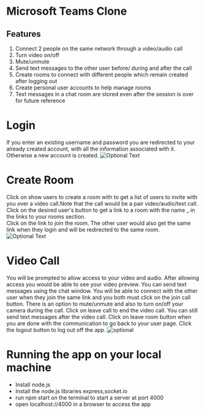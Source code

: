 # Microsoft Teams Clone

## Features
1. Connect 2 people on the same network through a video/audio call
2. Turn video on/off 
3. Mute/unmute
4. Send text messages to the other user before/ during and after the call
5. Create rooms to connect with different people which remain created after logging out
6. Create personal user accounts to help manage rooms 
7. Text messages in a chat room are stored even after the session is over for future reference

# Login
If you enter an existing username and password you are redirected to your already created account, with all the information associated with it. Otherwise a new account is created.
![Optional Text](https://github.com/tanyagupta1/finalroom/blob/master/public/img/login.png)


# Create Room
Click on show users to create a room with to get a list of users to invite with you over a video call.Note that the call would be a pair video/audio/text call. <br>
Click on the desired user's button to get a link to a room with the name <your-name>_<other-user-name> in the links to your rooms section.<br>
Click on the link to join the room. The other user would also get the same link when they login and will be redirected to the same room. <br>
![Optional Text](https://github.com/tanyagupta1/finalroom/blob/master/public/img/userpage.png)


# Video Call
You will be prompted to allow access to your video and audio. After allowing access you would be able to see your video preview. You can send text messages using the chat window. You will be able to connect with the other user when they join the same link and you both must click on the join call button. There is an option to mute/unmute and also to turn on/off your camera during the call. Click on leave call to end the video call. You can still send text messages after the video call. Click on leave room button when you are done with the communication to go back to your user page. Click the logout button to log out off the app.
 ![optional](https://github.com/tanyagupta1/finalroom/blob/master/public/img/video.png)
  
# Running the app on your local machine
  * Install node.js
  * Install the node.js libraries express,socket.io
  * run npm start on the terminal to start a server at port 4000
  * open localhost://4000 in a browser to access the app
  
 
 
  
  

